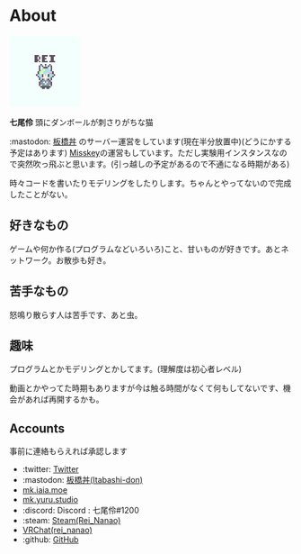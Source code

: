 # About
<img src="../img/normal.jpg" width=25%>

**七尾伶**
頭にダンボールが刺さりがちな猫

:mastodon: [板橋丼](https://itabashi.0j0.jp) のサーバー運営をしています(現在半分放置中)(どうにかする予定はあります)
[Misskey](https://mk.yuru.studio)の運営もしています。ただし実験用インスタンスなので突然吹っ飛ぶと思います。(引っ越しの予定があるので不通になる時期がある)

時々コードを書いたりモデリングをしたりします。ちゃんとやってないので完成したことがない。

## 好きなもの
ゲームや何か作る(プログラムなどいろいろ)こと、甘いものが好きです。あとネットワーク。お散歩も好き。

## 苦手なもの
怒鳴り散らす人は苦手です、あと虫。

## 趣味
プログラムとかモデリングとかしてます。(理解度は初心者レベル)

動画とかやってた時期もありますが今は触る時間がなくて何もしてないです、機会があれば再開するかも。


## Accounts
事前に連絡もらえれば承認します
- :twitter: [Twitter](https://twitter.com/rei_nanao)
- :mastodon: [板橋丼(Itabashi-don)](https://itabashi.0j0.jp/@ReSinnRinn)
- [mk.iaia.moe](https://mk.iaia.moe/@rei_nanao)
- [mk.yuru.studio](https://mk.yuru.studio/@rei_nanao)
- :discord: Discord : 七尾伶#1200
- :steam: [Steam(Rei_Nanao)](https://steamcommunity.com/profiles/76561198828748684/)
- [VRChat(rei_nanao)](https://vrchat.com/home/user/usr_4136c877-8c53-457c-9870-a67aecaba42b)
- :github: [GitHub](https://github.com/Rei-Nanao)
